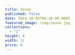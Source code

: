```yaml
---
title: Zevon
published: false
date: 2024-10-03T06:28:00.000Z
featured_image: /img/zevon.jpg
collections:
  - "1"
height: 8
width: 11
price: 0
---
```

